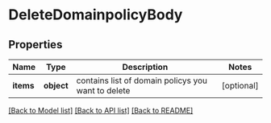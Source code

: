 # DeleteDomainpolicyBody

## Properties
Name | Type | Description | Notes
------------ | ------------- | ------------- | -------------
**items** | **object** | contains list of domain policys you want to delete | [optional] 

[[Back to Model list]](../../README.md#documentation-for-models) [[Back to API list]](../../README.md#documentation-for-api-endpoints) [[Back to README]](../../README.md)

